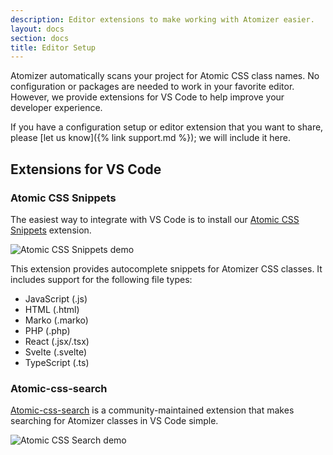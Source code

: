 ```yaml
---
description: Editor extensions to make working with Atomizer easier.
layout: docs
section: docs
title: Editor Setup
---
```


Atomizer automatically scans your project for Atomic CSS class names. No configuration or packages are needed to work in your favorite editor. However, we provide extensions for VS Code to help improve your developer experience.

If you have a configuration setup or editor extension that you want to share, please [let us know]({% link support.md %}); we will include it here.

## Extensions for VS Code

### Atomic CSS Snippets

The easiest way to integrate with VS Code is to install our [Atomic CSS Snippets](https://marketplace.visualstudio.com/items?itemName=acss-io.atomic-css-snippets) extension.

![Atomic CSS Snippets demo](https://s.yimg.com/cv/apiv2/acss-io/atomic-css-snippets-1.0.0.gif)

This extension provides autocomplete snippets for Atomizer CSS classes. It includes support for the following file types:

-   JavaScript (.js)
-   HTML (.html)
-   Marko (.marko)
-   PHP (.php)
-   React (.jsx/.tsx)
-   Svelte (.svelte)
-   TypeScript (.ts)

### Atomic-css-search

[Atomic-css-search](https://marketplace.visualstudio.com/items?itemName=ArvinH.atomic-css-search) is a community-maintained extension that makes searching for Atomizer classes in VS Code simple.

![Atomic CSS Search demo](https://i.imgur.com/8NPTVnW.gif)
